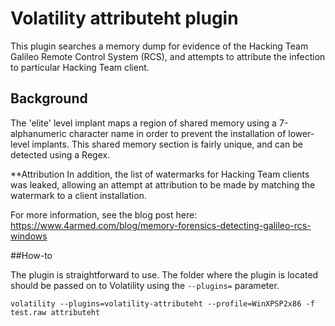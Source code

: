 # Volatility attributeht plugin

This plugin searches a memory dump for evidence of the Hacking Team Galileo Remote Control System (RCS), and attempts to attribute the infection to particular Hacking Team client.


## Background
The 'elite' level implant maps a region of shared memory using a 7-alphanumeric character name in order to prevent the installation of lower-level implants. This shared memory section is fairly unique, and can be detected using a Regex.


**Attribution
In addition, the list of watermarks for Hacking Team clients was leaked, allowing an attempt at attribution to be made by matching the watermark to a client installation.


For more information, see the blog post here: https://www.4armed.com/blog/memory-forensics-detecting-galileo-rcs-windows

##How-to

The plugin is straightforward to use. The folder where the plugin is located should be passed on to Volatility using the `--plugins=` parameter.

`volatility --plugins=volatility-attributeht --profile=WinXPSP2x86 -f test.raw attributeht`

